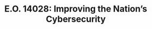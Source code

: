 ---
title: "E.O. 14028: Improving the Nation’s Cybersecurity"
description: "Ensuring the Future is Made in All of America by All of America’s Workforce: The Federal Government must improve its efforts to identify, deter, protect against, detect, and respond to the increasingly sophisticated malicious campaigns that threaten the public and private sector, and ultimately the American people’s security and privacy."
url-link: "https://www.federalregister.gov/documents/2021/05/17/2021-10460/improving-the-nations-cybersecurity"
type: "HTML"
gov-only: "false"
is-external: "true"
publication-date: "May 01, 2021"
reading-time: "5"
resource-type: "Guidance"
filter: "p-filter"
audience: "security-compliance"
branded-offerings: "acquisition-policy-it-category"
---